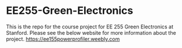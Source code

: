 # EE255-Green-Electronics
This is the repo for the course project for EE 255 Green Electronics at Stanford. Please see the below website for more information about the project. 
https://ee155powerprofiler.weebly.com

